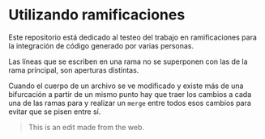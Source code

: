 # Utilizando ramificaciones

Este repositorio está dedicado al testeo del trabajo en ramificaciones para la integración de código generado por varias personas.

Las líneas que se escriben en una rama no se superponen con las de la rama principal, son aperturas distintas.

Cuando el cuerpo de un archivo se ve modificado y existe más de una bifurcación a partir de un mismo punto hay que traer los cambios a cada una de las ramas para y realizar un `merge` entre todos esos cambios para evitar que se pisen entre sí.

>This is an edit made from the web.
